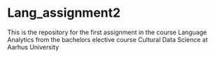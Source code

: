# Lang_assignment2
This is the repository for the first assignment in the course Language Analytics from the bachelors elective course Cultural Data Science at Aarhus University

